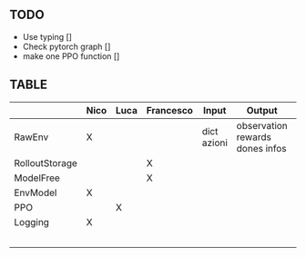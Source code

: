 
## TODO 

- Use typing []
- Check pytorch graph [] 
- make one PPO function []



## TABLE

|                | Nico | Luca | Francesco | Input       | Output                          | Desc |
|----------------|------|------|-----------|-------------|---------------------------------|------|
| RawEnv         | X    |      |           | dict azioni | observation rewards dones infos | Env  |
| RolloutStorage |      |      | X         |             |                                 |      |
| ModelFree      |      |      | X         |             |                                 |      |
| EnvModel       | X    |      |           |             |                                 |      |
| PPO            |      | X    |           |             |                                 |      |
| Logging        | X    |      |           |             |                                 |      |
|                |      |      |           |             |                                 |      |
|                |      |      |           |             |                                 |      |
|                |      |      |           |             |                                 |      |
|                |      |      |           |             |                                 |      |
|                |      |      |           |             |                                 |      |****